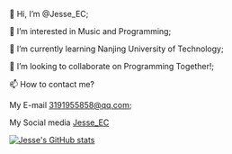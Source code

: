 👋 Hi, I’m @Jesse_EC;

👀 I’m interested in Music and Programming;

🌱 I’m currently learning Nanjing University of Technology;

💞️ I’m looking to collaborate on Programming Together!;

📫 How to contact me?

My E-mail 3191955858@qq.com;

My Social media [Jesse_EC](https://space.bilibili.com/474319456)

[![Jesse's GitHub stats](https://github-readme-stats.vercel.app/api?username=JesseZ332623)](https://github.com/anuraghazra/github-readme-stats)
